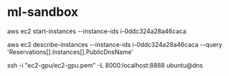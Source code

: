 # ml-sandbox

aws ec2 start-instances --instance-ids i-0ddc324a28a46caca

aws ec2 describe-instances --instance-ids i-0ddc324a28a46caca --query 'Reservations[].Instances[].PublicDnsName'

ssh -i "ec2-gpu/ec2-gpu.pem" -L 8000:localhost:8888 ubuntu@dns

